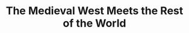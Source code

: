 ---
title: The Medieval West Meets the Rest of the World
editor: van Deusen, Nancy
volume: LXII
volume_part: 2
price: 50
isbn13: 978-0-931902-94-9
isbn10: 0-931902-94-0
pages: vi + 138
publisher: IMM
place: Ottawa
year: 1995
---